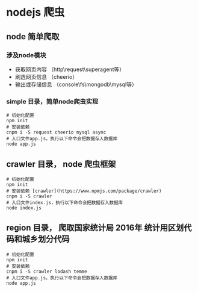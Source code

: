 # nodejs 爬虫

## node 简单爬取

### 涉及node模块
* 获取网页内容    （http\request\superagent等）
* 刷选网页信息    （cheerio）
* 输出或存储信息  （console\fs\mongodb\mysql等）

### simple 目录，简单node爬虫实现
```
# 初始化配置
npm init
# 安装依赖
cnpm i -S request cheerio mysql async
# 入口文件app.js，执行以下命令会把数据存入数据库
node app.js
```
## crawler 目录， node 爬虫框架
```
# 初始化配置
npm init
# 安装依赖 [crawler](https://www.npmjs.com/package/crawler)
cnpm i -S crawler
# 入口文件index.js，执行以下命令会把数据存入数据库
node index.js

```

## region 目录， 爬取国家统计局 2016年 统计用区划代码和城乡划分代码
```
# 初始化配置
npm init
# 安装依赖
cnpm i -S crawler lodash temme
# 入口文件app.js，执行以下命令会把数据存入数据库
node app.js

```